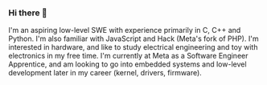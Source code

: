 ### Hi there 👋

<!--
**nyarosu/nyarosu** is a ✨ _special_ ✨ repository because its `README.md` (this file) appears on your GitHub profile.

Here are some ideas to get you started:

- 🔭 I’m currently working on ...
- 🌱 I’m currently learning ...
- 👯 I’m looking to collaborate on ...
- 🤔 I’m looking for help with ...
- 💬 Ask me about ...
- 📫 How to reach me: ...
- 😄 Pronouns: ...
- ⚡ Fun fact: ...
-->
I'm an aspiring low-level SWE with experience primarily in C, C++ and Python. I'm also familiar with JavaScript and Hack (Meta's fork of PHP). I'm interested in hardware, and like to study electrical engineering and toy with electronics in my free time. I'm currently at Meta as a Software Engineer Apprentice, and am looking to go into embedded systems and low-level development later in my career (kernel, drivers, firmware).
